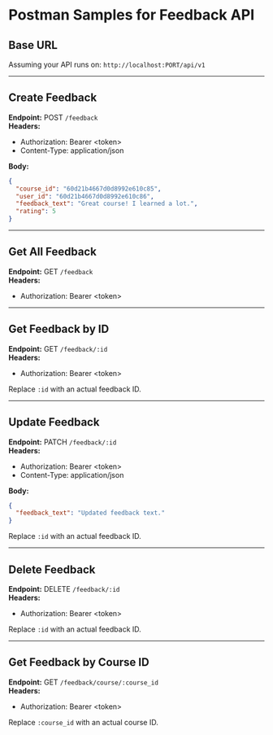 # Postman Samples for Feedback API

## Base URL

Assuming your API runs on: `http://localhost:PORT/api/v1`

---

## Create Feedback

**Endpoint:** POST `/feedback`  
**Headers:**

- Authorization: Bearer &lt;token&gt;
- Content-Type: application/json

**Body:**

```json
{
  "course_id": "60d21b4667d0d8992e610c85",
  "user_id": "60d21b4667d0d8992e610c86",
  "feedback_text": "Great course! I learned a lot.",
  "rating": 5
}
```

---

## Get All Feedback

**Endpoint:** GET `/feedback`  
**Headers:**

- Authorization: Bearer &lt;token&gt;

---

## Get Feedback by ID

**Endpoint:** GET `/feedback/:id`  
**Headers:**

- Authorization: Bearer &lt;token&gt;

Replace `:id` with an actual feedback ID.

---

## Update Feedback

**Endpoint:** PATCH `/feedback/:id`  
**Headers:**

- Authorization: Bearer &lt;token&gt;
- Content-Type: application/json

**Body:**

```json
{
  "feedback_text": "Updated feedback text."
}
```

Replace `:id` with an actual feedback ID.

---

## Delete Feedback

**Endpoint:** DELETE `/feedback/:id`  
**Headers:**

- Authorization: Bearer &lt;token&gt;

Replace `:id` with an actual feedback ID.

---

## Get Feedback by Course ID

**Endpoint:** GET `/feedback/course/:course_id`  
**Headers:**

- Authorization: Bearer &lt;token&gt;

Replace `:course_id` with an actual course ID.
